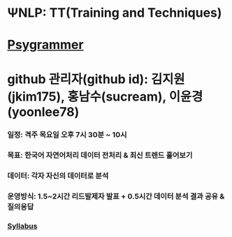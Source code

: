 # ΨNLP: TT(Training and Techniques)	<br>
# [Psygrammer](https://www.facebook.com/groups/psygrammer)
# github 관리자(github id): 김지원(jkim175), 홍남수(sucream), 이윤경(yoonlee78)<br>

### 일정: 격주 목요일 오후 7시 30분 ~ 10시	<br>

### 목표: 한국어 자연어처리 데이터 전처리 & 최신 트렌드 훑어보기	<br>

### 데이터: 각자 자신의 데이터로 분석	<br>

### 운영방식: 1.5~2시간 리드발제자 발표 + 0.5시간 데이터 분석 결과 공유 & 질의응답	<br>

### [Syllabus](https://docs.google.com/spreadsheets/d/1IxEt-xPw8HMBiczEExhm2ziyaKbVv71XyBKS1oeD0mw/edit?ts=5cf22fa7#gid=0) <br>

